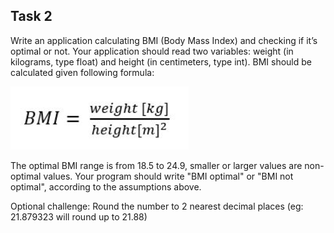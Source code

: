 ## Task 2

Write an application calculating BMI (Body Mass Index) and checking if it’s optimal or not.
Your application should read two variables: weight (in kilograms, type float) and height
(in centimeters, type int). BMI should be calculated given following formula:

![img.png](img.png)

The optimal BMI range is from 18.5 to 24.9, smaller or larger values are non-optimal
values. Your program should write "BMI optimal" or "BMI not optimal", according to the
assumptions above.

Optional challenge: Round the number to 2 nearest decimal places (eg: 21.879323 will round up to 21.88)